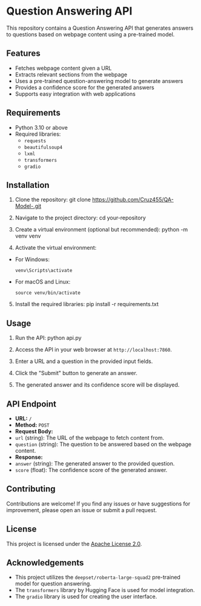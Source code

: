 # Question Answering API

This repository contains a Question Answering API that generates answers to questions based on webpage content using a pre-trained model.

## Features

- Fetches webpage content given a URL
- Extracts relevant sections from the webpage
- Uses a pre-trained question-answering model to generate answers
- Provides a confidence score for the generated answers
- Supports easy integration with web applications

## Requirements

- Python 3.10 or above
- Required libraries:
  - `requests`
  - `beautifulsoup4`
  - `lxml`
  - `transformers`
  - `gradio`

## Installation

1. Clone the repository:
git clone https://github.com/Cruz455/QA-Model-.git

2. Navigate to the project directory:
cd your-repository

3. Create a virtual environment (optional but recommended):
python -m venv venv

4. Activate the virtual environment:
- For Windows:
  ```
  venv\Scripts\activate
  ```
- For macOS and Linux:
  ```
  source venv/bin/activate
  ```

5. Install the required libraries:
pip install -r requirements.txt

## Usage

1. Run the API:
python api.py

2. Access the API in your web browser at `http://localhost:7860`.

3. Enter a URL and a question in the provided input fields.

4. Click the "Submit" button to generate an answer.

5. The generated answer and its confidence score will be displayed.

## API Endpoint

- **URL:** `/`
- **Method:** `POST`
- **Request Body:**
- `url` (string): The URL of the webpage to fetch content from.
- `question` (string): The question to be answered based on the webpage content.
- **Response:**
- `answer` (string): The generated answer to the provided question.
- `score` (float): The confidence score of the generated answer.

## Contributing

Contributions are welcome! If you find any issues or have suggestions for improvement, please open an issue or submit a pull request.

## License

This project is licensed under the [Apache License 2.0](LICENSE).

## Acknowledgements

- This project utilizes the `deepset/roberta-large-squad2` pre-trained model for question answering.
- The `transformers` library by Hugging Face is used for model integration.
- The `gradio` library is used for creating the user interface.
